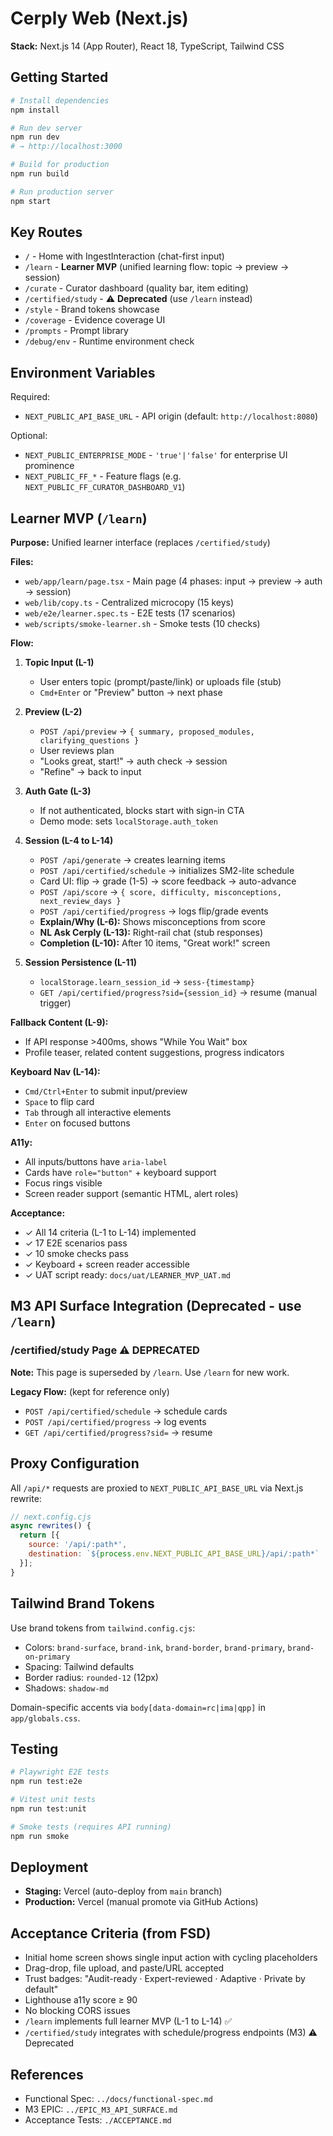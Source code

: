 # Cerply Web (Next.js)

**Stack:** Next.js 14 (App Router), React 18, TypeScript, Tailwind CSS

## Getting Started

```bash
# Install dependencies
npm install

# Run dev server
npm run dev
# → http://localhost:3000

# Build for production
npm run build

# Run production server
npm start
```

## Key Routes

- `/` - Home with IngestInteraction (chat-first input)
- `/learn` - **Learner MVP** (unified learning flow: topic → preview → session)
- `/curate` - Curator dashboard (quality bar, item editing)
- `/certified/study` - ⚠️ **Deprecated** (use `/learn` instead)
- `/style` - Brand tokens showcase
- `/coverage` - Evidence coverage UI
- `/prompts` - Prompt library
- `/debug/env` - Runtime environment check

## Environment Variables

Required:
- `NEXT_PUBLIC_API_BASE_URL` - API origin (default: `http://localhost:8080`)

Optional:
- `NEXT_PUBLIC_ENTERPRISE_MODE` - `'true'|'false'` for enterprise UI prominence
- `NEXT_PUBLIC_FF_*` - Feature flags (e.g. `NEXT_PUBLIC_FF_CURATOR_DASHBOARD_V1`)

## Learner MVP (`/learn`)

**Purpose:** Unified learner interface (replaces `/certified/study`)

**Files:**
- `web/app/learn/page.tsx` - Main page (4 phases: input → preview → auth → session)
- `web/lib/copy.ts` - Centralized microcopy (15 keys)
- `web/e2e/learner.spec.ts` - E2E tests (17 scenarios)
- `web/scripts/smoke-learner.sh` - Smoke tests (10 checks)

**Flow:**
1. **Topic Input (L-1)**
   - User enters topic (prompt/paste/link) or uploads file (stub)
   - `Cmd+Enter` or "Preview" button → next phase

2. **Preview (L-2)**
   - `POST /api/preview` → `{ summary, proposed_modules, clarifying_questions }`
   - User reviews plan
   - "Looks great, start!" → auth check → session
   - "Refine" → back to input

3. **Auth Gate (L-3)**
   - If not authenticated, blocks start with sign-in CTA
   - Demo mode: sets `localStorage.auth_token`

4. **Session (L-4 to L-14)**
   - `POST /api/generate` → creates learning items
   - `POST /api/certified/schedule` → initializes SM2-lite schedule
   - Card UI: flip → grade (1-5) → score feedback → auto-advance
   - `POST /api/score` → `{ score, difficulty, misconceptions, next_review_days }`
   - `POST /api/certified/progress` → logs flip/grade events
   - **Explain/Why (L-6):** Shows misconceptions from score
   - **NL Ask Cerply (L-13):** Right-rail chat (stub responses)
   - **Completion (L-10):** After 10 items, "Great work!" screen

5. **Session Persistence (L-11)**
   - `localStorage.learn_session_id` → `sess-{timestamp}`
   - `GET /api/certified/progress?sid={session_id}` → resume (manual trigger)

**Fallback Content (L-9):**
- If API response >400ms, shows "While You Wait" box
- Profile teaser, related content suggestions, progress indicators

**Keyboard Nav (L-14):**
- `Cmd/Ctrl+Enter` to submit input/preview
- `Space` to flip card
- `Tab` through all interactive elements
- `Enter` on focused buttons

**A11y:**
- All inputs/buttons have `aria-label`
- Cards have `role="button"` + keyboard support
- Focus rings visible
- Screen reader support (semantic HTML, alert roles)

**Acceptance:**
- ✓ All 14 criteria (L-1 to L-14) implemented
- ✓ 17 E2E scenarios pass
- ✓ 10 smoke checks pass
- ✓ Keyboard + screen reader accessible
- ✓ UAT script ready: `docs/uat/LEARNER_MVP_UAT.md`

## M3 API Surface Integration (Deprecated - use `/learn`)

### /certified/study Page ⚠️ DEPRECATED

**Note:** This page is superseded by `/learn`. Use `/learn` for new work.

**Legacy Flow:** (kept for reference only)
- `POST /api/certified/schedule` → schedule cards
- `POST /api/certified/progress` → log events
- `GET /api/certified/progress?sid=` → resume

## Proxy Configuration

All `/api/*` requests are proxied to `NEXT_PUBLIC_API_BASE_URL` via Next.js rewrite:

```js
// next.config.cjs
async rewrites() {
  return [{
    source: '/api/:path*',
    destination: `${process.env.NEXT_PUBLIC_API_BASE_URL}/api/:path*`
  }];
}
```

## Tailwind Brand Tokens

Use brand tokens from `tailwind.config.cjs`:
- Colors: `brand-surface`, `brand-ink`, `brand-border`, `brand-primary`, `brand-on-primary`
- Spacing: Tailwind defaults
- Border radius: `rounded-12` (12px)
- Shadows: `shadow-md`

Domain-specific accents via `body[data-domain=rc|ima|qpp]` in `app/globals.css`.

## Testing

```bash
# Playwright E2E tests
npm run test:e2e

# Vitest unit tests
npm run test:unit

# Smoke tests (requires API running)
npm run smoke
```

## Deployment

- **Staging:** Vercel (auto-deploy from `main` branch)
- **Production:** Vercel (manual promote via GitHub Actions)

## Acceptance Criteria (from FSD)

- Initial home screen shows single input action with cycling placeholders
- Drag-drop, file upload, and paste/URL accepted
- Trust badges: "Audit-ready · Expert-reviewed · Adaptive · Private by default"
- Lighthouse a11y score ≥ 90
- No blocking CORS issues
- `/learn` implements full learner MVP (L-1 to L-14) ✅
- `/certified/study` integrates with schedule/progress endpoints (M3) ⚠️ Deprecated

## References

- Functional Spec: `../docs/functional-spec.md`
- M3 EPIC: `../EPIC_M3_API_SURFACE.md`
- Acceptance Tests: `./ACCEPTANCE.md`